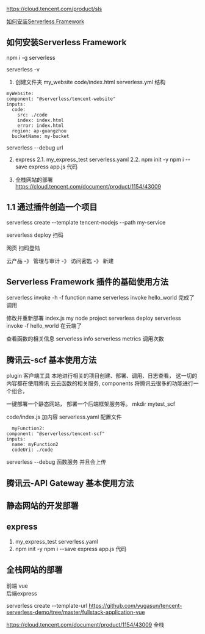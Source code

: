 https://cloud.tencent.com/product/sls

[如何安装Serverless Framework](https://cloud.tencent.com/edu/learning/course-1889-22491)

## 如何安装Serverless Framework 
npm i -g serverless

serverless -v

1. 创建文件夹 my_website
  code/index.html 
  serverless.yml  结构

  ```
  myWebsite:
  component: "@serverless/tencent-website"
  inputs:
    code:
      src: ./code
      index: index.html
      error: index.html
    region: ap-guangzhou
    bucketName: my-bucket
  ```
  serverless --debug
  url 

2. express
  2.1. my_express_test
    serverless.yaml
  2.2. npm init -y
    npm i --save express
    app.js   代码

3. 全栈网站的部署
  https://cloud.tencent.com/document/product/1154/43009

## 1.1 通过插件创造一个项目
serverless create --template tencent-nodejs --path my-service

serverless deploy   扫码

网页 扫码登陆

云产品  -》 管理与审计 -》 访问密匙 -》 新建

## Serverless Framework 插件的基础使用方法

serverless invoke -h
-f function name 
serverless invoke hello_world 完成了调用

修改并重新部署
index.js   my node project 
serverless deploy
serverless invoke -f hello_world   在云端了

查看函数的相关信息
serverless info
serverless metrics  调用次数 

## 腾讯云-scf 基本使用方法

  plugin  客户端工具  本地进行相关的项目创建、部署、调用、日志查看， 这一切的内容都在使用腾讯
  云云函数的相关服务, 
  components 将腾讯云很多的功能进行一个组合， 

  一键部署一个静态网站， 部署一个后端框架服务等。 
  mkdir  mytest_scf

  code/index.js 加内容
  serverless.yaml 配置文件
  ```
    myFunction2:
  component: "@serverless/tencent-scf"
  inputs:
    name: myFunction2
    codeUri: ./code
  ```
  serverless --debug
  函数服务 并且会上传

## 腾讯云-API Gateway 基本使用方法

## 静态网站的开发部署

## express
  1. my_express_test
    serverless.yaml
  2. npm init -y
    npm i --save express
    app.js   代码

## 全栈网站的部署

前端 vue  
后端express

serverless create --template-url https://github.com/yugasun/tencent-serverless-demo/tree/master/fullstack-application-vue

https://cloud.tencent.com/document/product/1154/43009 全栈